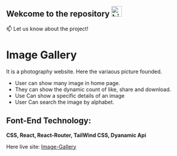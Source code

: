 
## Wekcome to the repository <img src="https://user-images.githubusercontent.com/1303154/88677602-1635ba80-d120-11ea-84d8-d263ba5fc3c0.gif" width="28px" alt="hi">


:mailbox: Let us know about the project!

# Image Gallery

It is a photography website. Here the variaous picture founded.

- User can show many image in home page.
- They can show the dynamic count of like, share and download.
- Use Can show a specific details of an image
- User Can search the image by alphabet.

## Font-End Technology: 
**CSS, React, React-Router, TailWind CSS, Dyanamic Api**

Here live site: [Image-Gallery](https://image-gallery-react-tailwindcss-app.netlify.app/)

